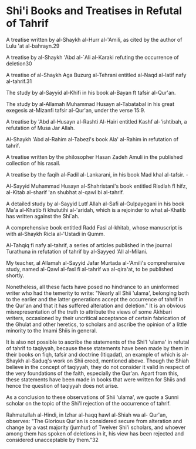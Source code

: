 Shi'i Books and Treatises in Refutal of Tahrif
==============================================

A treatise written by al-Shaykh al-Hurr al-'Amili, as cited by the
author of Lulu 'at al-bahrayn.29

A treatise by al-Shaykh 'Abd al-\`Ali al-Karaki refuting the occurrence
of deletion30

A treatise of al-Shaykh Aga Buzurg al-Tehrani entitled al-Naqd al-latif
nafy al-tahrif.31

The study by al-Sayyid al-Khifi in his book al-Bayan ft tafsir
al-Qur'an.

The study by al-Allamah Muhammad Husayn al-Tabatabal in his great
exegesis at-Mizanfi tafsir al-Qur'an, under the verse 15:9.

A treatise by 'Abd al-Husayn al-Rashti Al-Hairi entitled Kashf
al-'ishtibah, a refutation of Musa Jar Allah.

Al-Shaykh 'Abd al-Rahim al-Tabezi's book Ala' al-Rahim in refutation of
tahrif.

A treatise written by the philosopher Hasan Zadeh Amuli in the published
collection of his rasail.

A treatise by the faqih al-Fadil al-Lankarani, in his book Mad khal
al-tafsir. -

Al-Sayyid Muhammad Husayn al-Shahristani's book entitled Risdlah fl
hifz, al-Kitab al-sharif 'an shubhat al-qawl bi al-tahrif.

A detailed study by al-Sayyid Lutf Allah al-Safi al-Gulpayegani in his
book Ma'a al-Khatib fi khututihi al-'aridah, which is a rejoinder to
what al-Khatib has written against the Shi\`ah.

A comprehensive book entitled Radd Fasl al-khitab, whose manuscript is
with al-Shaykh Ricla al-'Ustadi in Qumm.

Al-Tahqiq fi nafy al-tahrif, a series of articles published in the
journal Turathuna in refutation of tahrif by al-Sayyed 'All al-Milani.

My teacher, al Allamah al-Sayyid Jafar Murtada al-'Amili's comprehensive
study, named al-Qawl al-fasl fi al-tahrif wa al-qira'at, to be published
shortly.

Nonetheless, all these facts have posed no hindrance to an unin­formed
writer who had the temerity to write: "Nearly all Shii 'ulama',
belonging both to the earlier and the latter generations accept the
occurrence of tahrif in the Qur'an and that it has suffered alteration
and deletion." It is an obvious misrepresentation of the truth to
attri­bute the views of some Akhbari writers, occasioned by their
uncritical acceptance of certain fabrication of the Ghulat and other
heretics, to scholars and ascribe the opinion of a little minority to
the Imami Shiis in general.

It is also not possible to ascribe the statements of the Shi'l 'ulama'
in refutal of tahrif to taqiyyah, because these statements have been
made by them in their books on fiqh, tafsir and doctrine (Itiqadat), an
example of which is al-Shaykh al-Saduq's work on Shii creed, mentioned
above. Though the Shiah believe in the concept of taqiyyah, they do not
consider it valid in respect of the very foundations of the faith,
especially the Qur'an. Apart from this, these statements have been made
in books that were written for Shiis and hence the question of taqiyyah
does not arise.

As a conclusion to these observations of Shii 'ulama', we quote a Sunni
scholar on the topic of the Shi'l rejection of the occurrence of tahrif.

Rahmatullah al-Hindi, in Izhar al-haqq hawl al-Shiah wa al- Qur'an,
observes: "The Glorious Qur'an is considered secure from alteration and
change by a vast majority (jumhur) of Twelver Shi'i scholars, and
whoever among them has spoken of deletions in it, his view has been
rejected and considered unacceptable by them."32


